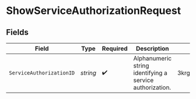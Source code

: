 # ShowServiceAuthorizationRequest


## Fields

| Field                                                    | Type                                                     | Required                                                 | Description                                              | Example                                                  |
| -------------------------------------------------------- | -------------------------------------------------------- | -------------------------------------------------------- | -------------------------------------------------------- | -------------------------------------------------------- |
| `ServiceAuthorizationID`                                 | *string*                                                 | :heavy_check_mark:                                       | Alphanumeric string identifying a service authorization. | 3krg2uUGZzb2W9Euo4moOY                                   |